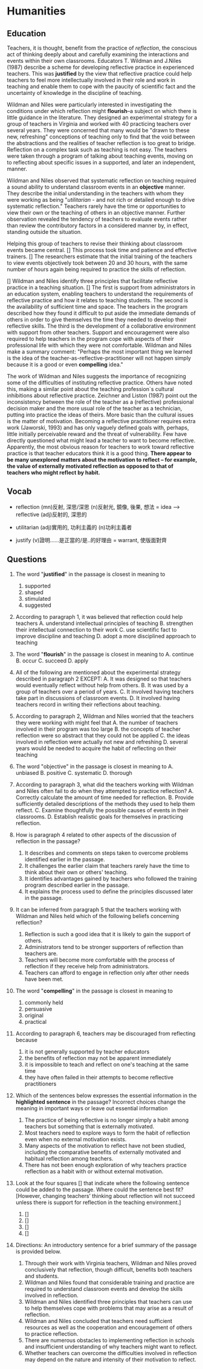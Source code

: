 # Humanities
## Education

Teachers, it is thought, benefit from the practice of *reflection*, the conscious act of thinking deeply about and carefully examining the interactions and events within their own classrooms. Educators T. Wildman and J.Niles (1987) describe a scheme for developing reflective practice in experienced teachers. This was **justified** by the view that reflective practice could help teachers to feel more intellectually involved in their role and work in teaching and enable them to cope with the paucity of scientific fact and the uncertainty of knowledge in the discipline of teaching.

Wildman and Niles were particularly interested in investigating the conditions under which reflection might **flourish**–a subject on which there is little guidance in the literature. They designed an experimental strategy for a group of teachers in Virginia and worked with 40 practicing teachers over several years. They were concerned that many would be "drawn to these new, refreshing" conceptions of teaching only to find that the void between the abstractions and the realities of teacher reflection is too great to bridge. Reflection on a complex task such as teaching is not easy. The teachers were taken through a program of talking about teaching events, moving on to reflecting about specific issues in a supported, and later an independent, manner.

Wildman and Niles observed that systematic reflection on teaching required a sound ability to understand classroom events in an **objective** manner. They describe the initial understanding in the teachers with whom they were working as being "*utilitarian* - and not rich or detailed enough to drive systematic reflection." Teachers rarely have the time or opportunities to view their own or the teaching of others in an objective manner. Further observation revealed the tendency of teachers to evaluate events rather than review the contributory factors in a considered manner by, in effect, standing outside the situation.

Helping this group of teachers to revise their thinking about classroom events became central. [] This process took time and patience and effective trainers. [] The researchers estimate that the initial training of the teachers to view events objectively took between 20 and 30 hours, with the same number of hours again being required to practice the skills of reflection.

[] Wildman and Niles identify three principles that facilitate reflective practice in a teaching situation. [] The first is support from administrators in an education system, enabling teachers to understand the requirements of reflective practice and how it relates to teaching students. The second is the availability of sufficient time and space. The teachers in the program described how they found it difficult to put aside the immediate demands of others in order to give themselves the time they needed to develop their reflective skills. The third is the development of a collaborative environment with support from other teachers. Support and encouragement were also required to help teachers in the program cope with aspects of their professional life with which they were not comfortable. Wildman and Niles make a summary comment: "Perhaps the most important thing we learned is the idea of the teacher-as-reflective-practitioner will not happen simply because it is a good or even **compelling** idea."

The work of Wildman and Niles suggests the importance of recognizing some of the difficulties of instituting reflective practice. Others have noted this, making a similar point about the teaching profession`s cultural inhibitions about reflective practice. Zeichner and Liston (1987) point out the inconsistency between the role of the teacher as a (reflective) professional decision maker and the more usual role of the teacher as a technician, putting into practice the ideas of theirs. More basic than the cultural issues is the matter of motivation. Becoming a reflective practitioner requires extra work (Jaworski, 1993) and has only vaguely defined goals with, perhaps, little initially perceivable reward and the threat of vulnerability. Few have directly questioned what might lead a teacher to want to become reflective. Apparently, the most obvious reason for teachers to work toward reflective practice is that teacher educators think it is a good thing. **There appear to be many unexplored matters about the motivation to reflect – for example, the value of externally motivated reflection as opposed to that of teachers who might reflect by habit.**

## Vocab
+ reflection (mn)反射, 深思/深思 (n)反射光, 鏡像, 後果, 想法 = idea --> reflective (adj)反射的, 深思的
- utilitarian (adj)實用的, 功利主義的 (n)功利主義者
+ justify (v)證明……是正當的/是..的好理由 = warrant, 使版面對齊 

## Questions
1. The word "**justified**" in the passage is closest in meaning to
	1. supported
	1. shaped
	1. stimulated
	1. suggested

2. According to paragraph 1, it was believed that reflection could help teachers
	A. understand intellectual principles of teaching
	B. strengthen their intellectual connection to their work
	C. use scientific fact to improve discipline and teaching
	D. adopt a more disciplined approach to teaching

3. The word "**flourish**" in the passage is closest in meaning to
	A. continue
	B. occur
	C. succeed
	D. apply

4. All of the following are mentioned about the experimental strategy described in paragraph 2 EXCEPT:
	A. It was designed so that teachers would eventually reflect without help from others.
	B. It was used by a group of teachers over a period of years.
	C. It involved having teachers take part in discussions of classroom events.
	D. It involved having teachers record in writing their reflections about teaching.

5. According to paragraph 2, Wildman and Niles worried that the teachers they were working with might feel that
	A. the number of teachers involved in their program was too large
	B. the concepts of teacher reflection were so abstract that they could not be applied
	C. the ideas involved in reflection were actually not new and refreshing
	D. several years would be needed to acquire the habit of reflecting on their teaching

6. The word "objective" in the passage is closest in meaning to
	A. unbiased
	B. positive
	C. systematic
	D. thorough

7. According to paragraph 3, what did the teachers working with Wildman and Niles often fail to do when they attempted to practice reflection?
	A. Correctly calculate the amount of time needed for reflection.
	B. Provide sufficiently detailed descriptions of the methods they used to help them reflect.
	C. Examine thoughtfully the possible causes of events in their classrooms.
	D. Establish realistic goals for themselves in practicing reflection.

8. How is paragraph 4 related to other aspects of the discussion of reflection in the passage?
	1. It describes and comments on steps taken to overcome problems identified earlier in the passage.
	1. It challenges the earlier claim that teachers rarely have the time to think about their own or others' teaching.
	1. It identifies advantages gained by teachers who followed the training program described earlier in the passage.
	1. It explains the process used to define the principles discussed later in the passage.

9. It can be inferred from paragraph 5 that the teachers working with Wildman and Niles held which of the following beliefs concerning reflection?
	1. Reflection is such a good idea that it is likely to gain the support of others.
	1. Administrators tend to be stronger supporters of reflection than teachers are.
	1. Teachers will become more comfortable with the process of reflection if they receive help from administrators.
	1. Teachers can afford to engage in reflection only after other needs have been met.

10. The word "**compelling**" in the passage is closest in meaning to
	1. commonly held
	1. persuasive
	1. original
	1. practical

11. According to paragraph 6, teachers may be discouraged from reflecting because
	1. it is not generally supported by teacher educators
	1. the benefits of reflection may not be apparent immediately
	1. it is impossible to teach and reflect on one's teaching at the same time
	1. they have often failed in their attempts to become reflective practitioners

12. Which of the sentences below expresses the essential information in the **highlighted sentence** in the passage? Incorrect choices change the meaning in important ways or leave out essential information
	1. The practice of being reflective is no longer simply a habit among teachers but something that is externally motivated.
	1. Most teachers need to explore ways to form the habit of reflection even when no external motivation exists.
	1. Many aspects of the motivation to reflect have not been studied, including the comparative benefits of externally motivated and habitual reflection among teachers.
	1. There has not been enough exploration of why teachers practice reflection as a habit with or without external motivation.

13. Look at the four squares [] that indicate where the following sentence could be added to the passage. Where could the sentence best fit? [However, changing teachers’ thinking about reflection will not succeed unless there is support for reflection in the teaching environment.]
	1. []
	1. []
	1. []
	1. []

14. Directions: An introductory sentence for a brief summary of the passage is provided below. 
	1. Through their work with Virginia teachers, Wildman and Niles proved conclusively that reflection, though difficult, benefits both teachers and students.
	1. Wildman and Niles found that considerable training and practice are required to understand classroom events and develop the skills involved in reflection.
	1. Wildman and Niles identified three principles that teachers can use to help themselves cope with problems that may arise as a result of reflection.
	1. Wildman and Niles concluded that teachers need sufficient resources as well as the cooperation and encouragement of others to practice reflection.
	1. There are numerous obstacles to implementing reflection in schools and insufficient understanding of why teachers might want to reflect.
	1. Whether teachers can overcome the difficulties involved in reflection may depend on the nature and intensity of their motivation to reflect.